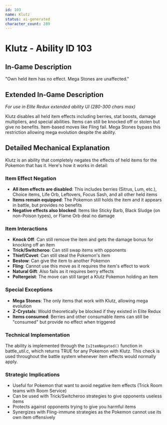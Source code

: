 ```yaml
---
id: 103
name: Klutz
status: ai-generated
character_count: 289
---
```


# Klutz - Ability ID 103

## In-Game Description
"Own held item has no effect. Mega Stones are unaffected."

## Extended In-Game Description
*For use in Elite Redux extended ability UI (280-300 chars max)*

Klutz disables all held item effects including berries, stat boosts, damage multipliers, and special abilities. Items can still be knocked off or stolen but give no benefits. Item-based moves like Fling fail. Mega Stones bypass this restriction allowing mega evolution despite the ability.

## Detailed Mechanical Explanation

Klutz is an ability that completely negates the effects of held items for the Pokemon that has it. Here's how it works in detail:

### Item Effect Negation
- **All item effects are disabled**: This includes berries (Sitrus, Lum, etc.), Choice items, Life Orb, Leftovers, Focus Sash, and all other held items
- **Items remain equipped**: The Pokemon still holds the item and it appears in battle, but provides no benefits
- **Negative effects also blocked**: Items like Sticky Barb, Black Sludge (on non-Poison types), or Flame Orb deal no damage

### Item Interactions
- **Knock Off**: Can still remove the item and gets the damage bonus for knocking off an item
- **Trick/Switcheroo**: Can still swap items with opponents
- **Thief/Covet**: Can still steal the Pokemon's item
- **Bestow**: Can give the item to another Pokemon
- **Fling**: Cannot use this move as it requires the item's effect to work
- **Natural Gift**: Also fails as it requires berry effects
- **Poltergeist**: The move can still target a Klutz Pokemon holding an item

### Special Exceptions
- **Mega Stones**: The only items that work with Klutz, allowing mega evolution
- **Z-Crystals**: Would theoretically be blocked if they existed in Elite Redux
- **Items consumed**: Berries and other consumable items can still be "consumed" but provide no effect when triggered

### Technical Implementation
The ability is implemented through the `IsItemNegated()` function in battle_util.c, which returns TRUE for any Pokemon with Klutz. This check is used throughout the battle system whenever item effects would normally apply.

### Strategic Implications
- Useful for Pokemon that want to avoid negative item effects (Trick Room teams with Room Service)
- Can be used with Trick/Switcheroo strategies to give opponents useless items
- Protects against opponents trying to give you harmful items
- Synergizes with Fling-immune strategies as the Pokemon cannot use its own item offensively